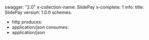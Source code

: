 swagger: "2.0"
x-collection-name: SlidePay
x-complete: 1
info:
  title: SlidePay
  version: 1.0.0
schemes:
- http
produces:
- application/json
consumes:
- application/json
